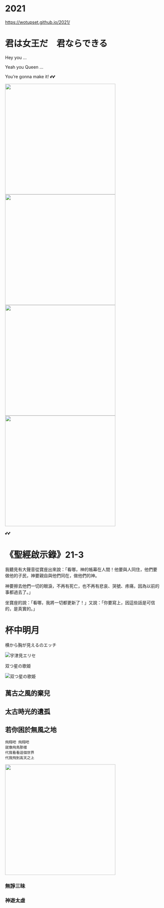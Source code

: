 # 2021
https://wotupset.github.io/2021/

# 君は女王だ　君ならできる

Hey you …

Yeah you Queen …

You’re gonna make it! :two_hearts::two_hearts:


<img src="https://pbs.twimg.com/media/ErkSSFgW4AMKude?format=jpg&name=large" width="360" height="auto">
<img src="https://cdn.discordapp.com/attachments/190395038386225152/838827343539470376/1619878626095.jpg" width="360" height="auto">
<img src="https://files.gitter.im/588068efd73408ce4f448ac2/R3OJ/210117-133840_Er28oIGVEAIyHJ9.jpg" width="360" height="auto">
<img src="https://cdn.discordapp.com/attachments/453967520299483156/846355937145126932/210524_Er29B-DU0AAQLRR.jpg" width="360" height="auto">

💕💕

# 《聖經啟示錄》21-3
我聽見有大聲音從寶座出來說：「看哪，神的帳幕在人間！他要與人同住，他們要做他的子民，神要親自與他們同在，做他們的神。

神要擦去他們一切的眼淚，不再有死亡，也不再有悲哀、哭號、疼痛，因為以前的事都過去了。」

坐寶座的說：「看哪，我將一切都更新了！」又說：「你要寫上，因這些話是可信的，是真實的。」

# 杯中明月
横から胸が見えるのエッチ

![宇津見エリセ](./Utsumi_Erice.png)

双つ星の歌姫

![双つ星の歌姫](https://cdn.discordapp.com/attachments/453408537217990656/796553416998256690/b5bcc46ee9812f21.png)



## 萬古之風的棄兒
## 太古時光的遺孤
## 若你困於無風之地
```
飛翔吧 飛翔吧
就像飛鳥那樣
代我看看這個世界
代我飛到高天之上
```
<img src="https://files.gitter.im/588068efd73408ce4f448ac2/y4yj/Hu210106-15-0005.jpg" width="360" height="auto">

### 無諍三昧
### 神遊太虛
